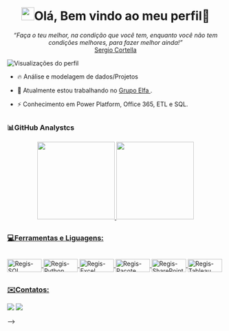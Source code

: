 <h1 align="center"><img src="./hi.gif" height="30"width="30px">Olá, Bem vindo ao meu perfil👋</h1>
<p align="center">
   <i>“Faça o teu melhor, na condição que você tem, enquanto você não tem condições melhores, para fazer melhor ainda!”</i>
   <br/>
   <a href="https://pt.wikipedia.org/wiki/Mario_Sergio_Cortella">Sergio Cortella</a>
   
   <br/>

</p>
<p align="left"> <img src="https://komarev.com/ghpvc/?username=reginaldo-projects&color=yellow" alt="Visualizações do perfil" /> </p>

- 🔥 Análise e modelagem de dados/Projetos

- 🔭 Atualmente estou trabalhando no [ Grupo Elfa ](https://grupoelfa.com.br/quem-somos/).

- ⚡ Conhecimento em Power Platform, Office 365, ETL e SQL.


##
### 📊GitHub Analystcs

<div align="center">
  <a href="https://github.com/reginaldo-projects">
  <img height="180em"  src="https://github-readme-stats.vercel.app/api?username=reginaldo-projects&show_icons=true&theme=merko&include_all_commits=true&count_private=true"/>
  
<img height="180em" src="https://github-readme-stats.vercel.app/api/top-langs/?username=Reginaldo-projects&layout=compact&langs_count=7&theme=merko"/>
 
</div>

##
### 💻Ferramentas e Liguagens:


<div style="display: inline_block"><br>

  <img align="center" alt="Regis-SQL" height="30" width="80" src="https://img.shields.io/badge/PostgreSQL-316192?style=for-the-badge&logo=postgresql&logoColor=white">
  <img align="center" alt="Regis-Python" height="30" width="80" src="https://img.shields.io/badge/Python-14354C?style=for-the-badge&logo=python&logoColor=white"> 
  <img align="center" alt="Regis-Excel" height="30" width="80" src="https://img.shields.io/badge/Microsoft_Excel-217346?style=for-the-badge&logo=microsoft-excel&logoColor=white"> 
  <img align="center" alt="Regis-Pacote Office" height="30" width="80" src="https://img.shields.io/badge/Microsoft_Office-D83B01?style=for-the-badge&logo=microsoft-office&logoColor=white"> 
  <img align="center" alt="Regis-SharePoint" height="30" width="80" src="https://img.shields.io/badge/Microsoft_SharePoint-0078D4?style=for-the-badge&logo=microsoft-sharepoint&logoColor=white"> 
  <img align="center" alt="Regis-Tableau" height="30" width="80" src="https://img.shields.io/badge/Tableau-E97627?style=for-the-badge&logo=Tableau&logoColor=white">
  
</div>

##
### ✉️Contatos:
<div>
 
  <a href = "mailto:reginaldobs2011@gmail.com"><img src="https://img.shields.io/badge/Gmail-D14836?style=for-the-badge&logo=gmail&logoColor=white" destino ="_blank"></a>
  <a href="https://www.linkedin.com/in/reginaldobs" target="_blank"><img src="https://img.shields.io/badge/linkedin-%230077B5.svg?style=for-the-badge&logo=linkedin&logoColor=white" target="_blank"></a>
 </div>




-->
